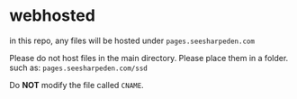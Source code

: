 # webhosted

in this repo, any files will be hosted under `pages.seesharpeden.com`


Please do not host files in the main directory. Please place them in a folder. such as: `pages.seesharpeden.com/ssd`

Do **NOT** modify the file called `CNAME`.
